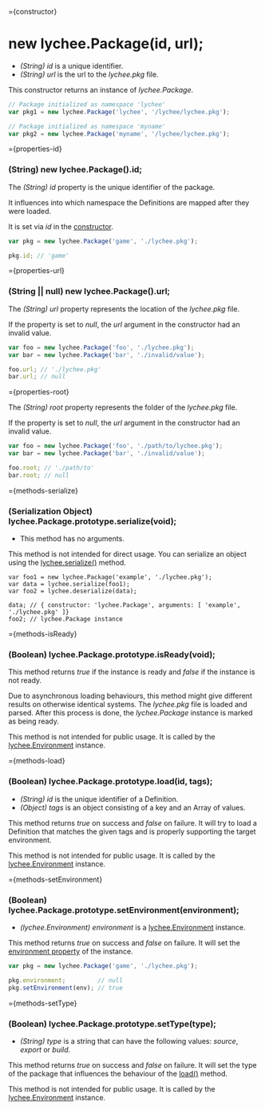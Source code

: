 
={constructor}

# new lychee.Package(id, url);

- *(String) id* is a unique identifier.
- *(String) url* is the url to the *lychee.pkg* file.

This constructor returns an instance of *lychee.Package*.

```javascript
// Package initialized as namespace 'lychee'
var pkg1 = new lychee.Package('lychee', '/lychee/lychee.pkg');

// Package initialized as namespace 'myname'
var pkg2 = new lychee.Package('myname', '/lychee/lychee.pkg');
```



={properties-id}

### (String) new lychee.Package().id;

The *(String) id* property is the unique identifier of
the package.

It influences into which namespace the Definitions are
mapped after they were loaded.

It is set via *id* in the [constructor](#constructor).

```javascript
var pkg = new lychee.Package('game', './lychee.pkg');

pkg.id; // 'game'
```



={properties-url}

### (String || null) new lychee.Package().url;

The *(String) url* property represents the location of
the *lychee.pkg* file.

If the property is set to *null*, the *url* argument
in the constructor had an invalid value.

```javascript
var foo = new lychee.Package('foo', './lychee.pkg');
var bar = new lychee.Package('bar', './invalid/value');

foo.url; // './lychee.pkg'
bar.url; // null
```



={properties-root}

The *(String) root* property represents the folder
of the *lychee.pkg* file.

If the property is set to *null*, the *url* argument
in the constructor had an invalid value.

```javascript
var foo = new lychee.Package('foo', './path/to/lychee.pkg');
var bar = new lychee.Package('bar', './invalid/value');

foo.root; // './path/to'
bar.root; // null
```



={methods-serialize}

### (Serialization Object) lychee.Package.prototype.serialize(void);

- This method has no arguments.

This method is not intended for direct usage. You can serialize an
object using the [lychee.serialize()](lychee.html#methods-serialize) method.

```
var foo1 = new lychee.Package('example', './lychee.pkg');
var data = lychee.serialize(foo1);
var foo2 = lychee.deserialize(data);

data; // { constructor: 'lychee.Package', arguments: [ 'example', './lychee.pkg' ]}
foo2; // lychee.Package instance
```



={methods-isReady}

### (Boolean) lychee.Package.prototype.isReady(void);

This method returns *true* if the instance is ready and *false*
if the instance is not ready.

Due to asynchronous loading behaviours, this method might give
different results on otherwise identical systems. The *lychee.pkg*
file is loaded and parsed. After this process is done, the *lychee.Package*
instance is marked as being ready.

This method is not intended for public usage. It is called
by the [lychee.Environment](lychee-Environment.html) instance.



={methods-load}

### (Boolean) lychee.Package.prototype.load(id, tags);

- *(String) id* is the unique identifier of a Definition.
- *(Object) tags* is an object consisting of a key and an Array of values.

This method returns *true* on success and *false* on failure.
It will try to load a Definition that matches the given tags
and is properly supporting the target environment.

This method is not intended for public usage. It is called
by the [lychee.Environment](lychee-Environment.html) instance.



={methods-setEnvironment}

### (Boolean) lychee.Package.prototype.setEnvironment(environment);

- *(lychee.Environment) environment* is a
[lychee.Environment](lychee-Environment.html) instance.

This method returns *true* on success and *false* on failure.
It will set the [environment property](#properties-delay) of the instance.

```javascript
var pkg = new lychee.Package('game', './lychee.pkg');

pkg.environment;         // null
pkg.setEnvironment(env); // true

```



={methods-setType}

### (Boolean) lychee.Package.prototype.setType(type);

- *(String) type* is a string that can have the following
values: *source*, *export* or *build*.

This method returns *true* on success and *false* on failure.
It will set the type of the package that influences the
behaviour of the [load()](#methods-load) method.

This method is not intended for public usage. It is called
by the [lychee.Environment](lychee-Environment.html) instance.

